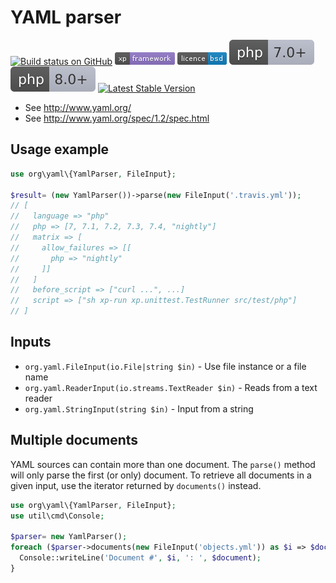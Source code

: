 YAML parser
===========

[![Build status on GitHub](https://github.com/xp-forge/yaml/workflows/Tests/badge.svg)](https://github.com/xp-forge/yaml/actions)
[![XP Framework Module](https://raw.githubusercontent.com/xp-framework/web/master/static/xp-framework-badge.png)](https://github.com/xp-framework/core)
[![BSD Licence](https://raw.githubusercontent.com/xp-framework/web/master/static/licence-bsd.png)](https://github.com/xp-framework/core/blob/master/LICENCE.md)
[![Requires PHP 7.0+](https://raw.githubusercontent.com/xp-framework/web/master/static/php-7_0plus.svg)](http://php.net/)
[![Supports PHP 8.0+](https://raw.githubusercontent.com/xp-framework/web/master/static/php-8_0plus.svg)](http://php.net/)
[![Latest Stable Version](https://poser.pugx.org/xp-forge/yaml/version.png)](https://packagist.org/packages/xp-forge/yaml)

* See http://www.yaml.org/
* See http://www.yaml.org/spec/1.2/spec.html

Usage example
-------------

```php
use org\yaml\{YamlParser, FileInput};

$result= (new YamlParser())->parse(new FileInput('.travis.yml'));
// [
//   language => "php"
//   php => [7, 7.1, 7.2, 7.3, 7.4, "nightly"]
//   matrix => [
//     allow_failures => [[
//       php => "nightly"
//     ]]
//   ]
//   before_script => ["curl ...", ...]
//   script => ["sh xp-run xp.unittest.TestRunner src/test/php"]
// ]
```

Inputs
------

* `org.yaml.FileInput(io.File|string $in)` - Use file instance or a file name
* `org.yaml.ReaderInput(io.streams.TextReader $in)` - Reads from a text reader
* `org.yaml.StringInput(string $in)` - Input from a string

Multiple documents
------------------

YAML sources can contain more than one document. The `parse()` method will only parse the first (or only) document. To retrieve all documents in a given input, use the iterator returned by `documents()` instead.

```php
use org\yaml\{YamlParser, FileInput};
use util\cmd\Console;

$parser= new YamlParser();
foreach ($parser->documents(new FileInput('objects.yml')) as $i => $document) {
  Console::writeLine('Document #', $i, ': ', $document);
}
```
